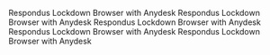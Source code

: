 Respondus Lockdown Browser with Anydesk
Respondus Lockdown Browser with Anydesk
Respondus Lockdown Browser with Anydesk
Respondus Lockdown Browser with Anydesk
Respondus Lockdown Browser with Anydesk
